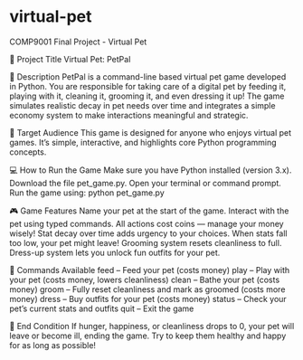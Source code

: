 # virtual-pet
COMP9001 Final Project - Virtual Pet

🐾 Project Title
Virtual Pet: PetPal

📜 Description
PetPal is a command-line based virtual pet game developed in Python. You are responsible for taking care of a digital pet by feeding it, playing with it, cleaning it, grooming it, and even dressing it up!
The game simulates realistic decay in pet needs over time and integrates a simple economy system to make interactions meaningful and strategic.

👤 Target Audience
This game is designed for anyone who enjoys virtual pet games. It’s simple, interactive, and highlights core Python programming concepts.

💻 How to Run the Game
Make sure you have Python installed (version 3.x).
Download the file pet_game.py.
Open your terminal or command prompt.
Run the game using: python pet_game.py

🎮 Game Features
Name your pet at the start of the game.
Interact with the pet using typed commands.
All actions cost coins — manage your money wisely!
Stat decay over time adds urgency to your choices.
When stats fall too low, your pet might leave!
Grooming system resets cleanliness to full.
Dress-up system lets you unlock fun outfits for your pet.

🧠 Commands Available
feed – Feed your pet (costs money)
play – Play with your pet (costs money, lowers cleanliness)
clean – Bathe your pet (costs money)
groom – Fully reset cleanliness and mark as groomed (costs more money)
dress – Buy outfits for your pet (costs money)
status – Check your pet’s current stats and outfits
quit – Exit the game

🏁 End Condition
If hunger, happiness, or cleanliness drops to 0, your pet will leave or become ill, ending the game. 
Try to keep them healthy and happy for as long as possible!
